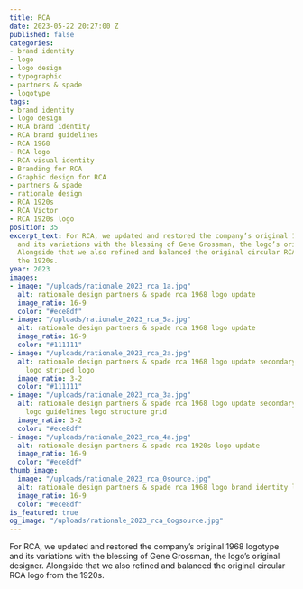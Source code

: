 ```yaml
---
title: RCA
date: 2023-05-22 20:27:00 Z
published: false
categories:
- brand identity
- logo
- logo design
- typographic
- partners & spade
- logotype
tags:
- brand identity
- logo design
- RCA brand identity
- RCA brand guidelines
- RCA 1968
- RCA logo
- RCA visual identity
- Branding for RCA
- Graphic design for RCA
- partners & spade
- rationale design
- RCA 1920s
- RCA Victor
- RCA 1920s logo
position: 35
excerpt_text: For RCA, we updated and restored the company’s original 1968 logotype
  and its variations with the blessing of Gene Grossman, the logo’s original designer.
  Alongside that we also refined and balanced the original circular RCA logo from
  the 1920s.
year: 2023
images:
- image: "/uploads/rationale_2023_rca_1a.jpg"
  alt: rationale design partners & spade rca 1968 logo update
  image_ratio: 16-9
  color: "#ece8df"
- image: "/uploads/rationale_2023_rca_5a.jpg"
  alt: rationale design partners & spade rca 1968 logo update
  image_ratio: 16-9
  color: "#111111"
- image: "/uploads/rationale_2023_rca_2a.jpg"
  alt: rationale design partners & spade rca 1968 logo update secondary logos stroke
    logo striped logo
  image_ratio: 3-2
  color: "#111111"
- image: "/uploads/rationale_2023_rca_3a.jpg"
  alt: rationale design partners & spade rca 1968 logo update secondary logos stroke
    logo guidelines logo structure grid
  image_ratio: 3-2
  color: "#ece8df"
- image: "/uploads/rationale_2023_rca_4a.jpg"
  alt: rationale design partners & spade rca 1920s logo update
  image_ratio: 16-9
  color: "#ece8df"
thumb_image:
  image: "/uploads/rationale_2023_rca_0source.jpg"
  alt: rationale design partners & spade rca 1968 logo brand identity logotype
  image_ratio: 16-9
  color: "#ece8df"
is_featured: true
og_image: "/uploads/rationale_2023_rca_0ogsource.jpg"
---
```


For RCA, we updated and restored the company’s original 1968 logotype and its variations with the blessing of Gene Grossman, the logo’s original designer. Alongside that we also refined and balanced the original circular RCA logo from the 1920s.